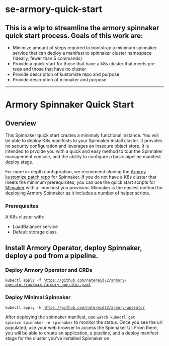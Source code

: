 # se-armory-quick-start

## This is a wip to streamline the armory spinnaker quick start process. Goals of this work are:
* Minimize amount of steps required to bootstrap a minimum spinnaker service that can deploy a manifest to spinnaker cluster namespace (Ideally, fewer than 5 commands)
* Provide a quick start for those that have a k8s cluster that meets pre-reqs and those that have no cluster
* Provide description of kustomize repo and purpose
* Provide description of minnaker and purpose

------------------
# Armory Spinnaker Quick Start

## Overview

This Spinnaker quick start creates a minimaly functional instance. You will be able to deploy K8s manifests to your Spinnaker install cluster. It provides no security configuration and leverages an insecure object store. It is intended to prvoide you with a quick and easy method to tour the Spinnaker management console, and the ability to configure a basic pipeline manifest deploy stage.

For more in-depth configuration, we recoomend cloning the [Armroy kustomize patch repo](https://github.com/armory/spinnaker-kustomize-patches) for Spinnaker. If you do not have a K8s cluster that meets the minimum prerequisites, you can use the quick start scripts for [Minnaker](https://github.com/armory/minnaker) with a linux host you provision. Minnaker is the easiest method for deploying Armory Spinnaker as it includes a number of helper scripts.

### Prerequisites

A K8s cluster with:
* LoadBalancer service
* Default storage class

## Install Armory Operator, deploy Spinnaker, deploy a pod from a pipeline.

### Deploy Armory Operator and CRDs

<code>kubectl apply -f https://github.com/natereid72/armory-operator/raw/main/armory-operator.yaml</code>

### Deploy Minimal Spinnaker

<code>kubectl apply -k https://github.com/natereid72/armory-operator</code>

After deploying the spinnaker manifest, use <code>watch kubectl get spinsvc spinnaker -n spinnaker</code> to monitor the status. Once you see the url populated, use your web browser to access the Spinnaker UI. From there, you will be able to create an application, a pipeline, and a deploy manifest stage for the cluster you've installed Spinnaker on.
